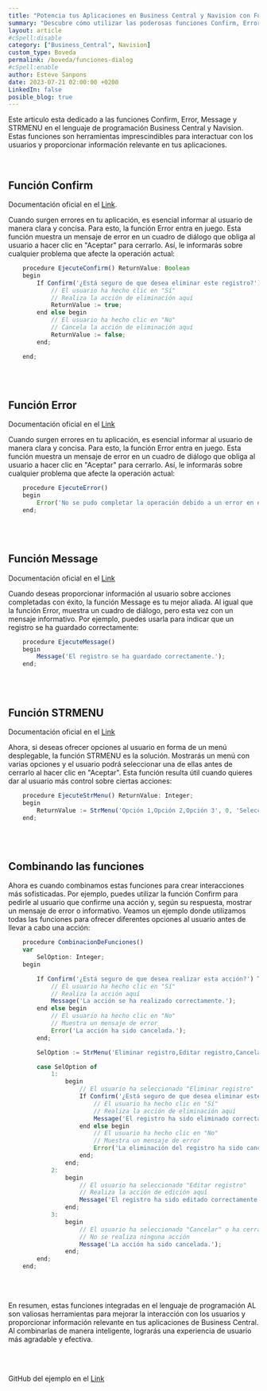 ```yaml
---
title: "Potencia tus Aplicaciones en Business Central y Navision con Funciones de Interacción"
summary: "Descubre cómo utilizar las poderosas funciones Confirm, Error, Message y STRMENU en Business Central y Navision para mejorar la interacción con tus usuarios y proporcionar información relevante. Aprende a combinar estas funciones para crear una experiencia de usuario más dinámica y personalizada en tus aplicaciones empresariales."
layout: article
#cSpell:disable
category: ["Business_Central", Navision]
custom_type: Boveda
permalink: /boveda/funciones-dialog
#cSpell:enable
author: Esteve Sanpons
date: 2023-07-21 02:00:00 +0200
LinkedIn: false
posible_blog: true
---
```


Este articulo esta dedicado a las funciones Confirm, Error, Message y STRMENU en el lenguaje de programación Business Central y Navision. Estas funciones son herramientas imprescindibles para interactuar con los usuarios y proporcionar información relevante en tus aplicaciones.

<br>

## Función Confirm

Documentación oficial en el [Link](https://learn.microsoft.com/en-us/dynamics-nav/confirm-function--dialog-).

Cuando surgen errores en tu aplicación, es esencial informar al usuario de manera clara y concisa. Para esto, la función Error entra en juego. Esta función muestra un mensaje de error en un cuadro de diálogo que obliga al usuario a hacer clic en "Aceptar" para cerrarlo. Así, le informarás sobre cualquier problema que afecte la operación actual:

```javascript
    procedure EjecuteConfirm() ReturnValue: Boolean
    begin
        If Confirm('¿Está seguro de que desea eliminar este registro?') Then begin
            // El usuario ha hecho clic en "Sí"
            // Realiza la acción de eliminación aquí
            ReturnValue := true;
        end else begin
            // El usuario ha hecho clic en "No"
            // Cancela la acción de eliminación aquí
            ReturnValue := false;
        end;

    end;

```

<br><br>

## Función Error

Documentación oficial en el [Link](https://learn.microsoft.com/en-us/dynamics-nav/error-function--dialog-)

Cuando surgen errores en tu aplicación, es esencial informar al usuario de manera clara y concisa. Para esto, la función Error entra en juego. Esta función muestra un mensaje de error en un cuadro de diálogo que obliga al usuario a hacer clic en "Aceptar" para cerrarlo. Así, le informarás sobre cualquier problema que afecte la operación actual:

```javascript
    procedure EjecuteError()
    begin
        Error('No se pudo completar la operación debido a un error en el sistema. Por favor, inténtelo de nuevo más tarde.');
    end;
```

<br><br>

## Función Message

Documentación oficial en el [Link](https://learn.microsoft.com/en-us/dynamics-nav/message-function--dialog-)

Cuando deseas proporcionar información al usuario sobre acciones completadas con éxito, la función Message es tu mejor aliada. Al igual que la función Error, muestra un cuadro de diálogo, pero esta vez con un mensaje informativo. Por ejemplo, puedes usarla para indicar que un registro se ha guardado correctamente:

```javascript
    procedure EjecuteMessage()
    begin
        Message('El registro se ha guardado correctamente.');
    end;

```

<br><br>

## Función STRMENU

Documentación oficial en el [Link](https://learn.microsoft.com/en-us/dynamics-nav/strmenu-function--dialog-)

Ahora, si deseas ofrecer opciones al usuario en forma de un menú desplegable, la función STRMENU es la solución. Mostrarás un menú con varias opciones y el usuario podrá seleccionar una de ellas antes de cerrarlo al hacer clic en "Aceptar". Esta función resulta útil cuando quieres dar al usuario más control sobre ciertas acciones:

```javascript
    procedure EjecuteStrMenu() ReturnValue: Integer;
    begin
        ReturnValue := StrMenu('Opción 1,Opción 2,Opción 3', 0, 'Seleccione una opción:');
    end;
```

<br><br>

## Combinando las funciones

Ahora es cuando combinamos estas funciones para crear interacciones más sofisticadas. Por ejemplo, puedes utilizar la función Confirm para pedirle al usuario que confirme una acción y, según su respuesta, mostrar un mensaje de error o informativo. Veamos un ejemplo donde utilizamos todas las funciones para ofrecer diferentes opciones al usuario antes de llevar a cabo una acción:

```javascript
    procedure CombinacionDeFunciones()
    var
        SelOption: Integer;
    begin

        If Confirm('¿Está seguro de que desea realizar esta acción?') Then begin
            // El usuario ha hecho clic en "Sí"
            // Realiza la acción aquí
            Message('La acción se ha realizado correctamente.');
        end else begin
            // El usuario ha hecho clic en "No"
            // Muestra un mensaje de error
            Error('La acción ha sido cancelada.');
        end;

        SelOption := StrMenu('Eliminar registro,Editar registro,Cancelar', 0, 'Seleccione una opción:');

        case SelOption of
            1:
                begin
                    // El usuario ha seleccionado "Eliminar registro"
                    If Confirm('¿Está seguro de que desea eliminar este registro?') Then begin
                        // El usuario ha hecho clic en "Sí"
                        // Realiza la acción de eliminación aquí
                        Message('El registro ha sido eliminado correctamente.');
                    end else begin
                        // El usuario ha hecho clic en "No"
                        // Muestra un mensaje de error
                        Error('La eliminación del registro ha sido cancelada.');
                    end;
                end;
            2:
                begin
                    // El usuario ha seleccionado "Editar registro"
                    // Realiza la acción de edición aquí
                    Message('El registro ha sido editado correctamente.');
                end;
            3:
                begin
                    // El usuario ha seleccionado "Cancelar" o ha cerrado el menú desplegable
                    // No se realiza ninguna acción
                    Message('La acción ha sido cancelada.');
                end;
        end;
    end;

```

<br><br>

En resumen, estas funciones integradas en el lenguaje de programación AL son valiosas herramientas para mejorar la interacción con los usuarios y proporcionar información relevante en tus aplicaciones de Business Central. Al combinarlas de manera inteligente, lograrás una experiencia de usuario más agradable y efectiva.

<br><br>

GitHub del ejemplo en el [Link](https://github.com/Esanpons/ejemplos-blog/tree/main/AL/FuncionesDialogo)
